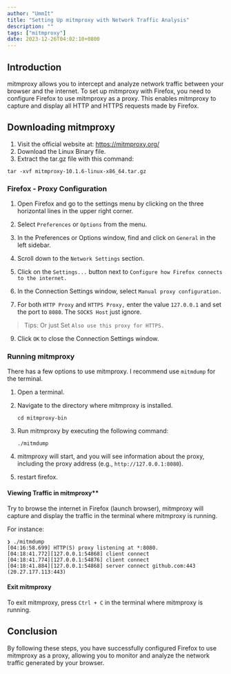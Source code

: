 ```yaml
---
author: "UmmIt"
title: "Setting Up mitmproxy with Network Traffic Analysis"
description: ""
tags: ["mitmproxy"]
date: 2023-12-26T04:02:10+0800
---
```


## Introduction

mitmproxy allows you to intercept and analyze network traffic between your browser and the internet. To set up mitmproxy with Firefox, you need to configure Firefox to use mitmproxy as a proxy. This enables mitmproxy to capture and display all HTTP and HTTPS requests made by Firefox.

## Downloading mitmproxy

1. Visit the official website at: https://mitmproxy.org/
2. Download the Linux Binary file.
3. Extract the tar.gz file with this command:

```shell
tar -xvf mitmproxy-10.1.6-linux-x86_64.tar.gz
```

### Firefox - Proxy Configuration

1. Open Firefox and go to the settings menu by clicking on the three horizontal lines in the upper right corner.

2. Select `Preferences` or `Options` from the menu.

3. In the Preferences or Options window, find and click on `General` in the left sidebar.

4. Scroll down to the `Network Settings` section.

5. Click on the `Settings...` button next to `Configure how Firefox connects to the internet.`

6. In the Connection Settings window, select `Manual proxy configuration.`

7. For both `HTTP Proxy` and `HTTPS Proxy,` enter the value `127.0.0.1` and set the port to `8080`. The `SOCKS Host` just ignore.

> Tips: Or just Set `Also use this proxy for HTTPS.`

9. Click `OK` to close the Connection Settings window.

### Running mitmproxy

There has a few options to use mitmproxy. I recommend use `mitmdump` for the terminal.

1. Open a terminal.

2. Navigate to the directory where mitmproxy is installed.

    ```shell
    cd mitmproxy-bin
    ```

3. Run mitmproxy by executing the following command:

   ```shell
   ./mitmdump
   ```

4. mitmproxy will start, and you will see information about the proxy, including the proxy address (e.g., `http://127.0.0.1:8080`).

5. restart firefox.

#### Viewing Traffic in mitmproxy**

Try to browse the internet in Firefox (launch browser), mitmproxy will capture and display the traffic in the terminal where mitmproxy is running.

For instance:

```shell
❯ ./mitmdump
[04:16:58.699] HTTP(S) proxy listening at *:8080.
[04:18:41.772][127.0.0.1:54868] client connect
[04:18:41.774][127.0.0.1:54876] client connect
[04:18:41.884][127.0.0.1:54868] server connect github.com:443 (20.27.177.113:443)
```

#### Exit mitmproxy

To exit mitmproxy, press `Ctrl + C` in the terminal where mitmproxy is running.

## Conclusion

By following these steps, you have successfully configured Firefox to use mitmproxy as a proxy, allowing you to monitor and analyze the network traffic generated by your browser.

